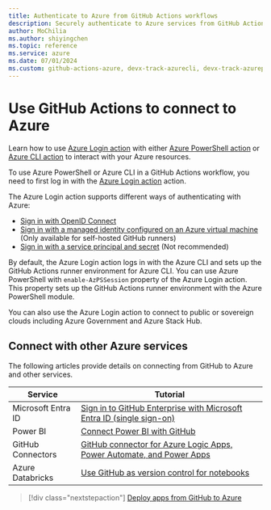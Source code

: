 ```yaml
--- 
title: Authenticate to Azure from GitHub Actions workflows
description: Securely authenticate to Azure services from GitHub Actions workflows using Azure Login action and manage your Azure resources.
author: MoChilia 
ms.author: shiyingchen 
ms.topic: reference
ms.service: azure 
ms.date: 07/01/2024
ms.custom: github-actions-azure, devx-track-azurecli, devx-track-azurepowershell, linux-related-content
---
```


# Use GitHub Actions to connect to Azure

Learn how to use [Azure Login action](https://github.com/Azure/login) with either [Azure PowerShell action](https://github.com/Azure/PowerShell) or [Azure CLI action](https://github.com/Azure/CLI) to interact with your Azure resources.

To use Azure PowerShell or Azure CLI in a GitHub Actions workflow, you need to first log in with the [Azure Login action](https://github.com/marketplace/actions/azure-login) action.

The Azure Login action supports different ways of authenticating with Azure:

* [Sign in with OpenID Connect](connect-from-azure-openid-connect.md) 
* [Sign in with a managed identity configured on an Azure virtual machine](connect-from-azure-identity.md) (Only available for self-hosted GitHub runners)
* [Sign in with a service principal and secret](connect-from-azure-secret.md) (Not recommended)

By default, the Azure Login action logs in with the Azure CLI and sets up the GitHub Actions runner environment for Azure CLI. You can use Azure PowerShell with `enable-AzPSSession` property of the Azure Login action. This property sets up the GitHub Actions runner environment with the Azure PowerShell module.

You can also use the Azure Login action to connect to public or sovereign clouds including Azure Government and Azure Stack Hub.

## Connect with other Azure services

The following articles provide details on connecting from GitHub to Azure and other services.  

| Service | Tutorial |
|-|-|
| Microsoft Entra ID | [Sign in to GitHub Enterprise with Microsoft Entra ID (single sign-on)](/azure/active-directory/saas-apps/github-tutorial)
| Power BI | [Connect Power BI with GitHub](/power-bi/service-connect-to-github)
| GitHub Connectors | [GitHub connector for Azure Logic Apps, Power Automate, and Power Apps](/connectors/github/)
| Azure Databricks | [Use GitHub as version control for notebooks](/azure/databricks/notebooks/github-version-control) 

> [!div class="nextstepaction"]
> [Deploy apps from GitHub to Azure](deploy-to-azure.md)
